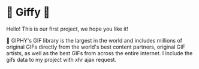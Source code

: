 #  🎉  Giffy   🎊


Hello! This is our first project, we hope you like it! 

🤡 GIPHY's GIF library is the largest in the world and includes millions of original GIFs directly from the world's best content partners, original GIF artists, as well as the best GIFs from across the entire internet. I include the gifs data to my project with xhr ajax request. 





